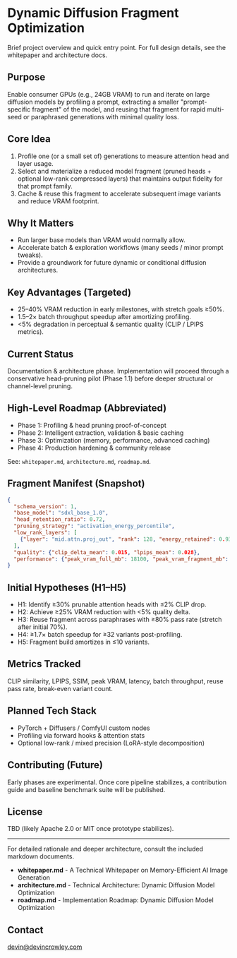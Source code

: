 # Dynamic Diffusion Fragment Optimization

Brief project overview and quick entry point. For full design details, see the whitepaper and architecture docs.

## Purpose
Enable consumer GPUs (e.g., 24GB VRAM) to run and iterate on large diffusion models by profiling a prompt, extracting a smaller "prompt-specific fragment" of the model, and reusing that fragment for rapid multi-seed or paraphrased generations with minimal quality loss.

## Core Idea
1. Profile one (or a small set of) generations to measure attention head and layer usage.
2. Select and materialize a reduced model fragment (pruned heads + optional low-rank compressed layers) that maintains output fidelity for that prompt family.
3. Cache & reuse this fragment to accelerate subsequent image variants and reduce VRAM footprint.

## Why It Matters
- Run larger base models than VRAM would normally allow.
- Accelerate batch & exploration workflows (many seeds / minor prompt tweaks).
- Provide a groundwork for future dynamic or conditional diffusion architectures.

## Key Advantages (Targeted)
- 25–40% VRAM reduction in early milestones, with stretch goals ≥50%.
- 1.5–2× batch throughput speedup after amortizing profiling.
- <5% degradation in perceptual & semantic quality (CLIP / LPIPS metrics).

## Current Status
Documentation & architecture phase. Implementation will proceed through a conservative head-pruning pilot (Phase 1.1) before deeper structural or channel-level pruning.

## High-Level Roadmap (Abbreviated)
- Phase 1: Profiling & head pruning proof-of-concept
- Phase 2: Intelligent extraction, validation & basic caching
- Phase 3: Optimization (memory, performance, advanced caching)
- Phase 4: Production hardening & community release

See: `whitepaper.md`, `architecture.md`, `roadmap.md`.

## Fragment Manifest (Snapshot)
```json
{
  "schema_version": 1,
  "base_model": "sdxl_base_1.0",
  "head_retention_ratio": 0.72,
  "pruning_strategy": "activation_energy_percentile",
  "low_rank_layers": [
    {"layer": "mid.attn.proj_out", "rank": 128, "energy_retained": 0.93}
  ],
  "quality": {"clip_delta_mean": 0.015, "lpips_mean": 0.028},
  "performance": {"peak_vram_full_mb": 18100, "peak_vram_fragment_mb": 13400}
}
```

## Initial Hypotheses (H1–H5)
- H1: Identify ≥30% prunable attention heads with ≤2% CLIP drop.
- H2: Achieve ≥25% VRAM reduction with <5% quality delta.
- H3: Reuse fragment across paraphrases with ≥80% pass rate (stretch after initial 70%).
- H4: ≥1.7× batch speedup for ≥32 variants post-profiling.
- H5: Fragment build amortizes in ≤10 variants.

## Metrics Tracked
CLIP similarity, LPIPS, SSIM, peak VRAM, latency, batch throughput, reuse pass rate, break-even variant count.

## Planned Tech Stack
- PyTorch + Diffusers / ComfyUI custom nodes
- Profiling via forward hooks & attention stats
- Optional low-rank / mixed precision (LoRA-style decomposition)

## Contributing (Future)
Early phases are experimental. Once core pipeline stabilizes, a contribution guide and baseline benchmark suite will be published.

## License
TBD (likely Apache 2.0 or MIT once prototype stabilizes).

---
For detailed rationale and deeper architecture, consult the included markdown documents.

* **whitepaper.md** - A Technical Whitepaper on Memory-Efficient AI Image Generation
* **architecture.md** - Technical Architecture: Dynamic Diffusion Model Optimization
* **roadmap.md** - Implementation Roadmap: Dynamic Diffusion Model Optimization

## Contact
[devin@devincrowley.com](mailto:devin@devincrowley.com)
